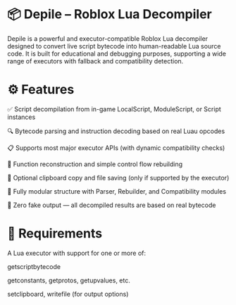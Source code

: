 # 📦 Depile – Roblox Lua Decompiler
Depile is a powerful and executor-compatible Roblox Lua decompiler designed to convert live script bytecode into human-readable Lua source code. It is built for educational and debugging purposes, supporting a wide range of executors with fallback and compatibility detection.

# ⚙️ Features
✅ Script decompilation from in-game LocalScript, ModuleScript, or Script instances

🔍 Bytecode parsing and instruction decoding based on real Luau opcodes

📋 Supports most major executor APIs (with dynamic compatibility checks)

🧠 Function reconstruction and simple control flow rebuilding

💾 Optional clipboard copy and file saving (only if supported by the executor)

📄 Fully modular structure with Parser, Rebuilder, and Compatibility modules

🧰 Zero fake output — all decompiled results are based on real bytecode

# 📌 Requirements
A Lua executor with support for one or more of:

getscriptbytecode

getconstants, getprotos, getupvalues, etc.

setclipboard, writefile (for output options)

